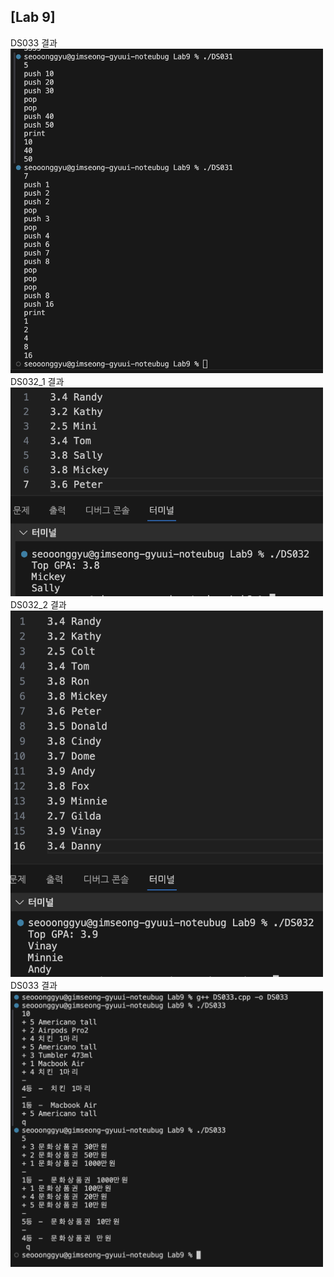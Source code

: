 ## [Lab 9]

DS033 결과<br> <img src='https://github.com/seon8rx/22100110_KSG_DS/blob/main/Lab9/result/DS031.png' width = "500"><br>
DS032_1 결과<br> <img src='https://github.com/seon8rx/22100110_KSG_DS/blob/main/Lab9/result/DS032_1.png' width = "500"><br>
DS032_2 결과<br> <img src='https://github.com/seon8rx/22100110_KSG_DS/blob/main/Lab9/result/DS032_2.png' width = "500"><br>
DS033 결과<br> <img src='https://github.com/seon8rx/22100110_KSG_DS/blob/main/Lab9/result/DS033.png' width = "500"><br>
